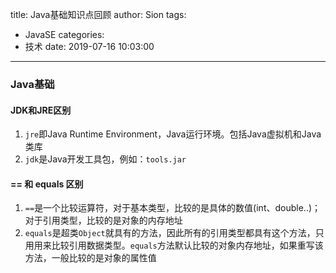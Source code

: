 title: Java基础知识点回顾
author: Sion
tags:
  - JavaSE
categories:
  - 技术
date: 2019-07-16 10:03:00
---
### Java基础

#### JDK和JRE区别
1. `jre`即Java Runtime Environment，Java运行环境。包括Java虚拟机和Java类库
2. `jdk`是Java开发工具包，例如：`tools.jar`

<!-- more -->

#### == 和 equals 区别
1. `==`是一个比较运算符，对于基本类型，比较的是具体的数值(int、double..)；对于引用类型，比较的是对象的内存地址
2. `equals`是超类`Object`就具有的方法，因此所有的引用类型都具有这个方法，只用用来比较引用数据类型。`equals`方法默认比较的对象内存地址，如果重写该方法，一般比较的是对象的属性值